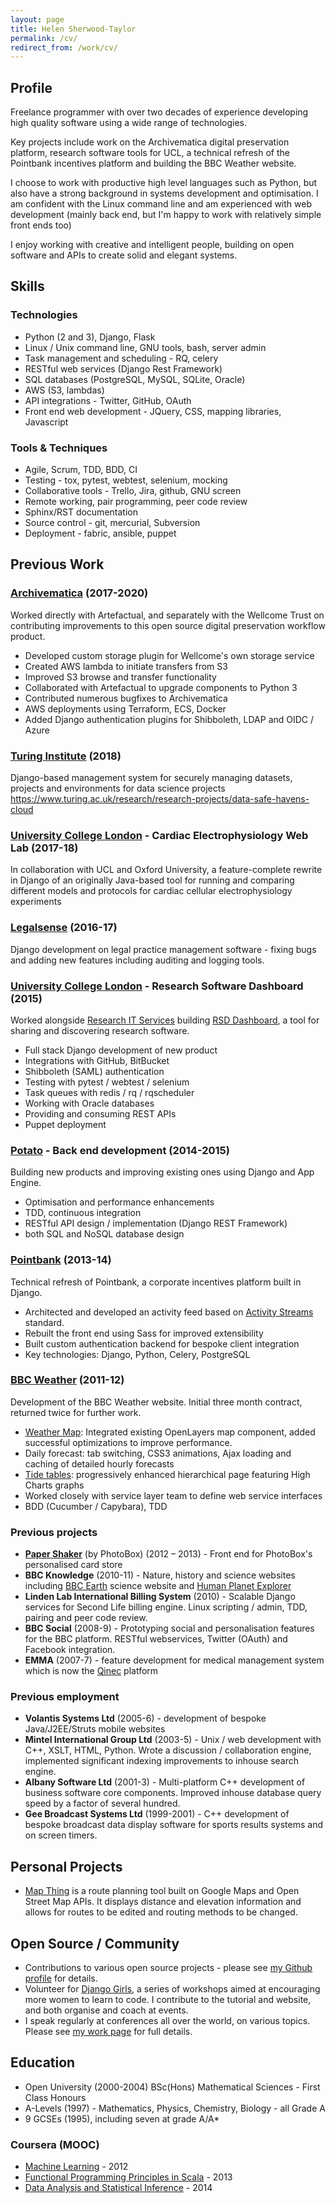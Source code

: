 ```yaml
---
layout: page
title: Helen Sherwood-Taylor
permalink: /cv/
redirect_from: /work/cv/
---
```

## Profile

Freelance programmer with over two decades of experience developing high quality software using a wide range of technologies.

Key projects include work on the Archivematica digital preservation platform, research software tools for UCL, a technical refresh of the Pointbank incentives platform and building the BBC Weather website.

I choose to work with productive high level languages such as Python, but also have a strong background in systems development and optimisation. I am confident with the Linux command line and am experienced with web development (mainly back end, but I'm happy to work with relatively simple front ends too)

I enjoy working with creative and intelligent people, building on open software and APIs to create solid and elegant systems.


## Skills

### Technologies
* Python (2 and 3), Django, Flask
* Linux / Unix command line, GNU tools, bash, server admin
* Task management and scheduling - RQ, celery
* RESTful web services (Django Rest Framework)
* SQL databases (PostgreSQL, MySQL, SQLite, Oracle)
* AWS (S3, lambdas)
* API integrations - Twitter, GitHub, OAuth
* Front end web development - JQuery, CSS, mapping libraries, Javascript

### Tools & Techniques
* Agile, Scrum, TDD, BDD, CI
* Testing - tox, pytest, webtest, selenium, mocking
* Collaborative tools - Trello, Jira, github, GNU screen
* Remote working, pair programming, peer code review
* Sphinx/RST documentation
* Source control - git, mercurial, Subversion
* Deployment - fabric, ansible, puppet


## Previous Work

### [Archivematica](https://www.archivematica.org/) (2017-2020)

Worked directly with Artefactual, and separately with the Wellcome Trust on contributing improvements to this open source digital preservation workflow product.

* Developed custom storage plugin for Wellcome's own storage service
* Created AWS lambda to initiate transfers from S3
* Improved S3 browse and transfer functionality
* Collaborated with Artefactual to upgrade components to Python 3
* Contributed numerous bugfixes to Archivematica
* AWS deployments using Terraform, ECS, Docker
* Added Django authentication plugins for Shibboleth, LDAP and OIDC / Azure

### [Turing Institute](https://www.archivematica.org/) (2018)
Django-based management system for securely managing datasets, projects and environments for data science projects
https://www.turing.ac.uk/research/research-projects/data-safe-havens-cloud

### [University College London](http://www.ucl.ac.uk/) - Cardiac Electrophysiology Web Lab (2017-18)
In collaboration with UCL and Oxford University, a feature-complete rewrite in Django of an originally Java-based tool for running and comparing different models and protocols for cardiac cellular electrophysiology experiments

### [Legalsense](https://legalsense.nl/) (2016-17)
Django development on legal practice management software - fixing bugs and adding new features including auditing and logging tools.

### [University College London](http://www.ucl.ac.uk/) - Research Software Dashboard (2015)

Worked alongside [Research IT Services](https://www.ucl.ac.uk/isd/services/research-it) building [RSD Dashboard](https://dashboard.rc.ucl.ac.uk), a tool for sharing and discovering research software.

* Full stack Django development of new product
* Integrations with GitHub, BitBucket
* Shibboleth (SAML) authentication
* Testing with pytest / webtest / selenium
* Task queues with redis / rq / rqscheduler
* Working with Oracle databases
* Providing and consuming REST APIs
* Puppet deployment

### [Potato](https://p.ota.to/) - Back end development (2014-2015)

Building new products and improving existing ones using Django and App Engine.

* Optimisation and performance enhancements
* TDD, continuous integration
* RESTful API design / implementation (Django REST Framework)
* both SQL and NoSQL database design

### [Pointbank](http://pointbank.co.uk/) (2013-14)

Technical refresh of Pointbank, a corporate incentives platform built in Django.

* Architected and developed an activity feed based on [Activity Streams](http://activitystrea.ms/) standard.
* Rebuilt the front end using Sass for improved extensibility
* Built custom authentication backend for bespoke client integration
* Key technologies: Django, Python, Celery, PostgreSQL


### [BBC Weather](http://www.bbc.co.uk/weather/2647365) (2011-12)

Development of the BBC Weather website. Initial three month contract, returned twice for further work.

* [Weather Map](http://www.bbc.co.uk/weather/2643743#maps): Integrated existing OpenLayers map component, added successful optimizations to improve performance.
* Daily forecast: tab switching, CSS3 animations, Ajax loading and caching of detailed hourly forecasts
* [Tide tables](http://www.bbc.co.uk/weather/coast_and_sea/tide_tables): progressively enhanced hierarchical page featuring High Charts graphs
* Worked closely with service layer team to define web service interfaces
* BDD (Cucumber / Capybara), TDD


### Previous projects

* __[Paper Shaker](http://paper-shaker.com/)__ (by PhotoBox) (2012 – 2013) - Front end for PhotoBox's personalised card store
* __BBC Knowledge__ (2010-11) - Nature, history and science websites including [BBC Earth](http://www.bbc.co.uk/science/earth/) science website and [Human Planet Explorer](http://www.bbc.co.uk/nature/humanplanetexplorer)
* __Linden Lab International Billing System__ (2010) - Scalable Django services for Second Life billing engine. Linux scripting / admin, TDD, pairing and peer code review.
* __BBC Social__ (2008-9) - Prototyping social and personalisation features for the BBC platform. RESTful webservices, Twitter (OAuth) and Facebook integration.
* __EMMA__ (2007-7) - feature development for medical management system which is now the [Qinec](http://www.qinec.com/) platform


### Previous employment

* __Volantis Systems Ltd__ (2005-6) - development of bespoke Java/J2EE/Struts mobile websites
* __Mintel International Group Ltd__ (2003-5) - Unix / web development with C++, XSLT, HTML, Python. Wrote a discussion / collaboration engine, implemented significant indexing improvements to inhouse search engine.
* __Albany Software Ltd__ (2001-3) - Multi-platform C++ development of business software core components. Improved inhouse database query speed by a factor of several hundred.
* __Gee Broadcast Systems Ltd__ (1999-2001) - C++ development of bespoke broadcast data display software for sports results systems and on screen timers.


## Personal Projects

* [Map Thing](http://mapthing.helen.st/) is a route planning tool built on Google Maps and Open Street Map APIs. It displays distance and elevation information and allows for routes to be edited and routing methods to be changed.


## Open Source / Community

* Contributions to various open source projects - please see [my Github profile](https://github.com/helenst) for details.
* Volunteer for [Django Girls](https://djangogirls.org), a series of workshops aimed at encouraging more women to learn to code. I contribute to the tutorial and website, and both organise and coach at events.
* I speak regularly at conferences all over the world, on various topics. Please see [my work page](http://helen.st/work/) for full details.

 
## Education

* Open University (2000-2004) BSc(Hons) Mathematical Sciences - First Class Honours
* A-Levels (1997) - Mathematics, Physics, Chemistry, Biology - all Grade A
* 9 GCSEs (1995), including seven at grade A/A*

### Coursera (MOOC)

* [Machine Learning](https://www.coursera.org/course/ml) - 2012
* [Functional Programming Principles in Scala](https://www.coursera.org/course/progfun) - 2013
* [Data Analysis and Statistical Inference](https://www.coursera.org/course/statistics) - 2014
